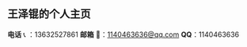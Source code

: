 ## 王泽锟的个人主页
**电话** :telephone_receiver: ：13632527861
**邮箱** :e-mail:：1140463636@qq.com
**QQ**：1140463636
